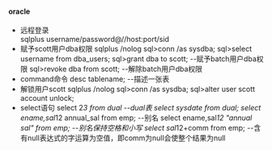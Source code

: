 #### oracle ####
* 远程登录  
		sqlplus username/password@//host:port/sid
* 赋予scott用户dba权限
		sqlplus /nolog
		sql>conn /as sysdba;
		sql>select username from dba_users;
		sql>grant dba to scott;   --赋予batch用户dba权限
		sql>revoke dba from scott;  --解除batch用户dba权限
* command命令
		desc tablename;  --描述一张表
* 解锁用户scott
		sqlplus /nolog
		sql>conn /as sysdba;
		sql>alter user scott account unlock;
* select语句
		select 2*3 from dual --dual表
		select sysdate from dual;
		select ename,sal*12 annual_sal from emp; --别名
		select ename,sal*12 "annual sal" from emp; --别名保持空格和小写
		select sal*12+comm from emp; --含有null表达式的字运算为空值，即comm为null会使整个结果为null
		 
